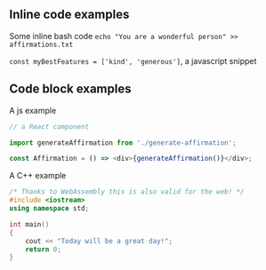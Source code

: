 ## Inline code examples

Some inline bash code `echo "You are a wonderful person" >> affirmations.txt`

`const myBestFeatures = ['kind', 'generous']`, a javascript snippet

## Code block examples

A js example

```js
// a React component

import generateAffirmation from './generate-affirmation';

const Affirmation = () => <div>{generateAffirmation()}</div>;
```

A C++ example

```c++
/* Thanks to WebAssembly this is also valid for the web! */
#include <iostream>
using namespace std;

int main()
{
    cout << "Today will be a great day!";
    return 0;
}
```
